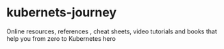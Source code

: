 # kubernets-journey
Online resources, references , cheat sheets, video tutorials and books that help you from zero to Kubernetes hero
